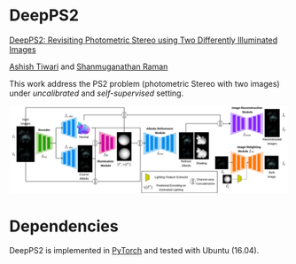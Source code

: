 # DeepPS2
[DeepPS2: Revisiting Photometric Stereo using Two Differently Illuminated Images](https://arxiv.org/abs/2207.02025)

[Ashish Tiwari](https://sites.google.com/iitgn.ac.in/ashishtiwari/home) and [Shanmuganathan Raman](https://iitgn.ac.in/faculty/cse/shanmuganathan)

This work address the PS2 problem (photometric Stereo with two images) under *uncalibrated* and *self-supervised* setting.

![alt text](https://github.com/ashisht96/DeepPS2/blob/main/images/bd.png)

# Dependencies

DeepPS2 is implemented in [PyTorch](https://pytorch.org/) and tested with Ubuntu (16.04).
